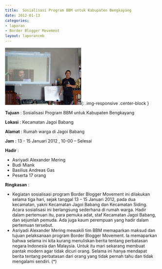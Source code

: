 ```yaml
---
title:  Sosialisasi Program BBM untuk Kabupaten Bengkayang 
date: 2012-01-13
categories:
- laporan
- Border Blogger Movement
layout: laporancmb
---
```


![250px-JANUARI_14_2012_BBM_SOSIALISASI_BENGKAYANG.jpg](/_uploads/250px-JANUARI_14_2012_BBM_SOSIALISASI_BENGKAYANG.jpg){: .img-responsive .center-block }

**Tujuan** :  Sosialisasi Program BBM untuk Kabupaten Bengkayang 

**Lokasi** :  Kecamatan Jagoi Babang 

**Alamat** :  Rumah warga di Jagoi Babang 

**Jam** : 13 - 15 Januari 2012 ,  10-00 – Selesai 

**Hadir** :
* Asriyadi Alexander Mering
* Budi Miank
* Basilius Andreas Gas
* Peserta 17 orang 

**Ringkasan** :
* Kegiatan sosialisasi program Border Blogger Movement  ini dilakukan selama tiga hari, sejak tanggal 13 – 15 Januari 2012,  pada dua kecamatan, yakni Kecamatan Jagoi Babang dan Kecamatan Siding.  Acara sosialisasi ini berlangsung sederhana di rumah warga. Hadir dalam  pertemuan itu, para pemuka adat, staf Kecamatan Jagoi Babang, dan  sejumlah pemuda. Ada juga kaum perempuan yang hadir dalam pertemuan  tersebut. 
* Asriyadi Alexander Mering mewakili tim BBM memaparkan maksud dan tujuan pelaksanaan program Border Blogger Movement.  Ia memaparkan bahwa selama ini kita kurang menuliskan berita tentang  perbatasan negara Indonesia dan Malaysia. Untuk itu mari sekarang  membuat pantak modern agar tidak dicuri orang. Selama ini hanya mendapat  berita tentang perbatasan dari orang yang tidak pernah tahu dan tidak  mengalami sendiri. (*)

